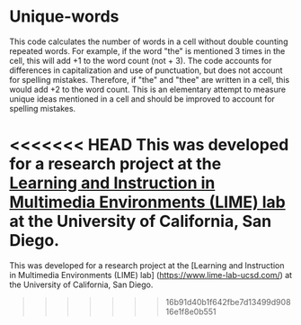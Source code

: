 # Unique-words
This code calculates the number of words in a cell without double counting repeated words. For example, if the word "the" is mentioned 3 times in the cell, this will add +1 to the word count (not + 3). The code accounts for differences in capitalization and use of punctuation, but does not account for spelling mistakes. Therefore, if "the" and "thee" are written in a cell, this would add +2 to the word count. This is an elementary attempt to measure unique ideas mentioned in a cell and should be improved to account for spelling mistakes. 

<<<<<<< HEAD
 This was developed for a research project at the [Learning and Instruction in Multimedia Environments (LIME) lab](https://www.lime-lab-ucsd.com/) at the University of California, San Diego. 
=======
 This was developed for a research project at the [Learning and Instruction in Multimedia Environments (LIME) lab] (https://www.lime-lab-ucsd.com/) at the University of California, San Diego. 
>>>>>>> 16b91d40b1f642fbe7d13499d90816e1f8e0b551

